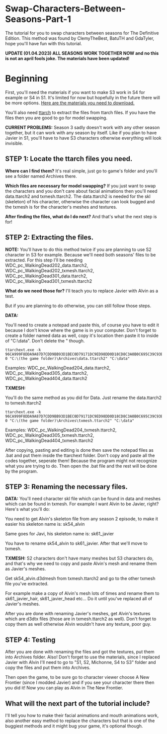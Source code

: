 # Swap-Characters-Between-Seasons-Part-1
The tutorial for you to swap characters between seasons for The Definitive Edition. This method was found by ClemyTheBest, BatuTH and GdaTyler, hope you'll have fun with this tutorial.

**UPDATE (01.04.2023) ALL SEASONS WORK TOGETHER NOW and no this is not an april fools joke. The materials have been updated!**

# Beginning
First, you'll need the materials if you want to make S3 work in S4 for example or S4 in S1. It's limited for now but hopefully in the future there will be more options.
[Here are the materials you need to download.](https://www.mediafire.com/file/sxgszrl6en70zsf/Materials_V2.rar/file)

You'll also need [ttarch](http://aluigi.altervista.org/papers/ttarchext.zip) to extract the files from ttarch files.
If you have the files then you are good to go for model swapping.

**CURRENT PROBLEMS:** Season 3 sadly doesn't work with any other season together, but it can work with any season by itself. Like if you plan to have Javier in S1, you'll have to have S3 characters otherwise everything will look invisible.

## STEP 1: Locate the ttarch files you need.
**Where can I find them?** It's real simple, just go to game's folder and you'll see a folder named Archives there. 

**Which files are necessary for model swapping?** If you just want to swap the characters and you don't care about facial animations then you'll need data.ttarch2 and txmesh.ttarch2.
The data.ttarch2 is needed for the skl (skeleton) of his character, otherwise the character can look bugged and the txmesh is for the character's meshes and textures.

**After finding the files, what do I do next?** And that's what the next step is for!

## STEP 2: Extracting the files.

**NOTE:** You'll have to do this method twice if you are planning to use S2 character in S3 for example. Because we'll need both seasons' files to be extracted.
For this step I'll be needing WDC_pc_WalkingDead202_data.ttarch2, WDC_pc_WalkingDead202_txmesh.ttarch2, WDC_pc_WalkingDead301_data.ttarch2, WDC_pc_WalkingDead301_txmesh.ttarch2

**What do we need those for?** I'll teach you to replace Javier with Alvin as a test.

But if you are planning to do otherwise, you can still follow those steps.


**DATA:**

You'll need to create a notepad and paste this, of course you have to edit it because I don't know where the game is in your computer. Don't forget to create a folder named data as well, copy it's location then paste it to inside of "C:\data". Don't delete the " though.

```
ttarchext.exe -k 96CA999F8DDA9A87D7CDD9BB93D1BEC0D79171DC9ED98DD0D18CD8C3A0B0C695C39C93BBCCCCA7D3B9D9D9D08E93BEDAAED18D77D5D3A3 0 "C:\(the game folder)\Archives\data.ttarch2" "C:\data"
```

Examples: WDC_pc_WalkingDead204_data.ttarch2, WDC_pc_WalkingDead305_data.ttarch2, WDC_pc_WalkingDead404_data.ttarch2


**TXMESH:**

You'll do the same method as you did for Data. Just rename the data.ttarch2 to txmesh.ttarch2

```
ttarchext.exe -k 96CA999F8DDA9A87D7CDD9BB93D1BEC0D79171DC9ED98DD0D18CD8C3A0B0C695C39C93BBCCCCA7D3B9D9D9D08E93BEDAAED18D77D5D3A3 0 "C:\(the game folder)\Archives\txmesh.ttarch2" "C:\data"
```

Examples: WDC_pc_WalkingDead204_txmesh.ttarch2, WDC_pc_WalkingDead305_txmesh.ttarch2, WDC_pc_WalkingDead404_txmesh.ttarch2

After copying, pasting and editing is done then save the notepad files as .bat and put them inside the ttarchext folder. Don't copy and paste all the codes together, seperate them! Because the program might not recognize what you are trying to do. Then open the .bat file and the rest will be done by the program.

## STEP 3: Renaming the necessary files.

**DATA:**
You'll need character skl file which can be found in data and meshes which can be found in txmesh.
For example I want Alvin to be Javier, right? Here's what you'll do:

You need to get Alvin's skeleton file from any season 2 episode, to make it easier his skeleton name is: sk54_alvin

Same goes for Javi, his skeleton name is: sk61_javier

You have to rename sk54_alvin to sk61_javier. After that we'll move to txmesh.

**TXMESH:**
S2 characters don't have many meshes but S3 characters do, and that's why we need to copy and paste Alvin's mesh and rename them as Javier's meshes.

Get sk54_alvin.d3dmesh from txmesh.ttarch2 and go to the other txmesh file you've extracted.

For example make a copy of Alvin's mesh lots of times and rename them to sk61_javier_hair, sk61_javier_head etc... Do it until you've replaced all of Javier's meshes.

After you are done with renaming Javier's meshes, get Alvin's textures which are d3dtx files (those are in txmesh.ttarch2 as well). Don't forget to copy them as well otherwise Alvin wouldn't have any texture, poor guy.


## STEP 4: Testing
After you are done with renaming the files and got the textures, put them into Archives folder. Also! Don't forget to use the materials, since I replaced Javier with Alvin I'll need to go to "S1, S2, Michonne, S4 to S3" folder and copy the files and put them into Archives.

Then open the game, to be sure go to character viewer choose A New Frontier (since I modded Javier) and if you see your character there then you did it! Now you can play as Alvin in The New Frontier.

## What will the next part of the tutorial include?
I'll tell you how to make their facial animations and mouth animations work, also another easy method to replace the characters but that is one of the buggiest methods and it might bug your game, it's optional though.
